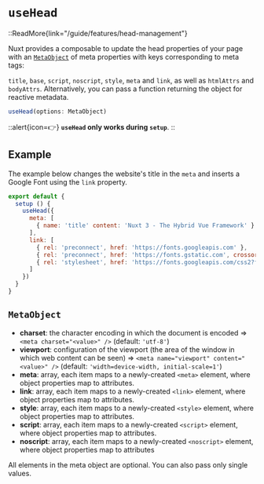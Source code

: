 # `useHead`

::ReadMore{link="/guide/features/head-management"}

Nuxt provides a composable to update the head properties of your page with an [`MetaObject`](/api/composables/use-head/#metaobject) of meta properties with keys corresponding to meta tags:

`title`, `base`, `script`, `noscript`, `style`, `meta` and `link`, as well as `htmlAttrs` and `bodyAttrs`. Alternatively, you can pass a function returning the object for reactive metadata.

```js
useHead(options: MetaObject)
```

::alert{icon=👉}
**`useHead` only works during `setup`**.
::

## Example

The example below changes the website's title in the `meta` and inserts a Google Font using the `link` property.

```js
export default {
  setup () {
    useHead({
      meta: [
        { name: 'title' content: 'Nuxt 3 - The Hybrid Vue Framework' }
      ],
      link: [
        { rel: 'preconnect', href: 'https://fonts.googleapis.com' },
        { rel: 'preconnect', href: 'https://fonts.gstatic.com', crossorigin: '' },
        { rel: 'stylesheet', href: 'https://fonts.googleapis.com/css2?family=Roboto&display=swap', crossorigin: '' },
      ]
    })
  }
}
```

## `MetaObject`

* **charset**: the character encoding in which the document is encoded => `<meta charset="<value>" />` (default: `'utf-8'`)
* **viewport**: configuration of the viewport (the area of the window in which web content can be seen) => `<meta name="viewport" content="<value>" />` (default: `'width=device-width, initial-scale=1'`)
* **meta**: array, each item maps to a newly-created `<meta>` element, where object properties map to attributes.
* **link**: array, each item maps to a newly-created `<link>` element, where object properties map to attributes.
* **style**: array, each item maps to a newly-created `<style>` element, where object properties map to attributes.
* **script**: array, each item maps to a newly-created `<script>` element, where object properties map to attributes.
* **noscript**: array, each item maps to a newly-created `<noscript>` element, where object properties map to attributes

All elements in the meta object are optional. You can also pass only single values.
